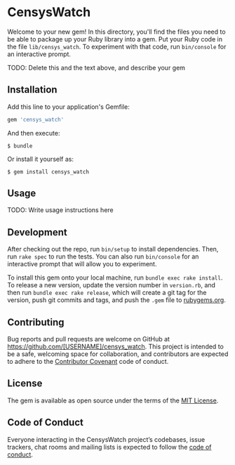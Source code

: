 # CensysWatch

Welcome to your new gem! In this directory, you'll find the files you need to be able to package up your Ruby library into a gem. Put your Ruby code in the file `lib/censys_watch`. To experiment with that code, run `bin/console` for an interactive prompt.

TODO: Delete this and the text above, and describe your gem

## Installation

Add this line to your application's Gemfile:

```ruby
gem 'censys_watch'
```

And then execute:

    $ bundle

Or install it yourself as:

    $ gem install censys_watch

## Usage

TODO: Write usage instructions here

## Development

After checking out the repo, run `bin/setup` to install dependencies. Then, run `rake spec` to run the tests. You can also run `bin/console` for an interactive prompt that will allow you to experiment.

To install this gem onto your local machine, run `bundle exec rake install`. To release a new version, update the version number in `version.rb`, and then run `bundle exec rake release`, which will create a git tag for the version, push git commits and tags, and push the `.gem` file to [rubygems.org](https://rubygems.org).

## Contributing

Bug reports and pull requests are welcome on GitHub at https://github.com/[USERNAME]/censys_watch. This project is intended to be a safe, welcoming space for collaboration, and contributors are expected to adhere to the [Contributor Covenant](http://contributor-covenant.org) code of conduct.

## License

The gem is available as open source under the terms of the [MIT License](https://opensource.org/licenses/MIT).

## Code of Conduct

Everyone interacting in the CensysWatch project’s codebases, issue trackers, chat rooms and mailing lists is expected to follow the [code of conduct](https://github.com/[USERNAME]/censys_watch/blob/master/CODE_OF_CONDUCT.md).
